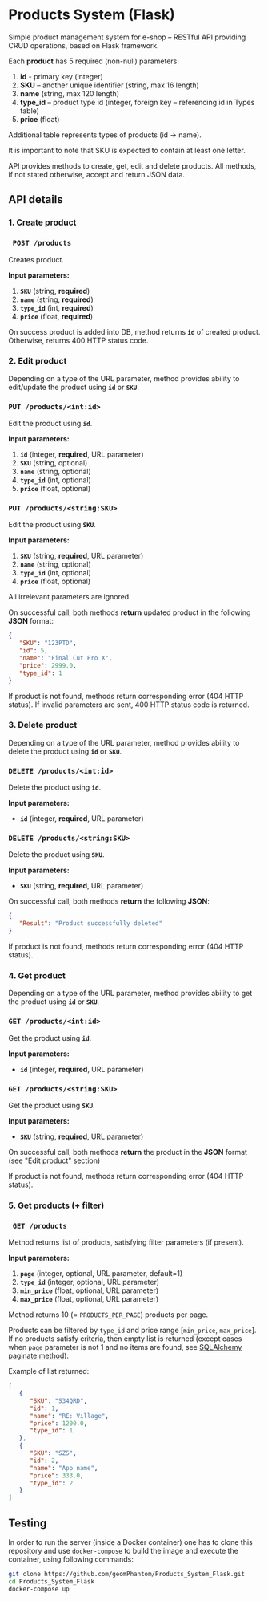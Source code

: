 # Products System (Flask)

Simple product management system for e-shop – RESTful API providing CRUD operations, based on Flask framework.

Each **product** has 5 required (non-null) parameters:

1. **id** - primary key (integer)
2. **SKU** – another unique identifier (string, max 16 length)
3. **name** (string, max 120 length)
4. **type_id** – product type id (integer, foreign key – referencing id in Types table)
5. **price** (float)

Additional table represents types of products (id -> name).

It is important to note that SKU is expected to contain at least one letter.

API provides methods to create, get, edit and delete products. All methods, if not stated otherwise, accept and return JSON data.

## API details

### 1. Create product
### ``` POST /products```
Creates product.

**Input parameters:**

1. **`SKU`** (string, **required**)
2. **`name`** (string, **required**)
3. **`type_id`** (int, **required**)
4. **`price`** (float, **required**)

On success product is added into DB, method returns **`id`** of created product. Otherwise, returns 400 HTTP status code.

### 2. Edit product
Depending on a type of the URL parameter, method provides ability to edit/update the product using **`id`** or **`SKU`**.
### ```PUT /products/<int:id>```

Edit the product using **`id`**.

**Input parameters:**

1. **`id`** (integer, **required**, URL parameter)
2. **`SKU`** (string, optional)
3. **`name`** (string, optional)
4. **`type_id`** (int, optional)
5. **`price`** (float, optional)

### ```PUT /products/<string:SKU>```

Edit the product using **`SKU`**.

**Input parameters:**

1. **`SKU`** (string, **required**, URL parameter)
2. **`name`** (string, optional)
3. **`type_id`** (int, optional)
4. **`price`** (float, optional)

All irrelevant parameters are ignored. 

On successful call, both methods **return** updated product in the following **JSON** format:
```json
{
   "SKU": "123PTD",
   "id": 5,
   "name": "Final Cut Pro X",
   "price": 2999.0,
   "type_id": 1
}
```

If product is not found, methods return corresponding error (404 HTTP status). If invalid parameters are sent, 400 HTTP status code is returned.

### 3. Delete product

Depending on a type of the URL parameter, method provides ability to delete the product using **`id`** or **`SKU`**.
### ```DELETE /products/<int:id>```

Delete the product using **`id`**.

**Input parameters:**

- **`id`** (integer, **required**, URL parameter)


### ```DELETE /products/<string:SKU>```

Delete the product using **`SKU`**.

**Input parameters:**

- **`SKU`** (string, **required**, URL parameter)

On successful call, both methods **return** the following **JSON**:
```json
{
   "Result": "Product successfully deleted"
}
```

If product is not found, methods return corresponding error (404 HTTP status).

### 4. Get product

Depending on a type of the URL parameter, method provides ability to get the product using **`id`** or **`SKU`**.
### ```GET /products/<int:id>```

Get the product using **`id`**.

**Input parameters:**

- **`id`** (integer, **required**, URL parameter)


### ```GET /products/<string:SKU>```

Get the product using **`SKU`**.

**Input parameters:**

- **`SKU`** (string, **required**, URL parameter)

On successful call, both methods **return** the product in the **JSON** format (see "Edit product" section)

If product is not found, methods return corresponding error (404 HTTP status).

### 5. Get products (+ filter)

### ``` GET /products```

Method returns list of products, satisfying filter parameters (if present).

**Input parameters:**

1. **`page`** (integer, optional, URL parameter, default=1)
2. **`type_id`** (integer, optional, URL parameter)
3. **`min_price`** (float, optional, URL parameter)
4. **`max_price`** (float, optional, URL parameter)

Method returns 10 (= `PRODUCTS_PER_PAGE`) products per page. 

Products can be filtered by `type_id` and price range [`min_price`, `max_price`]. If no products satisfy criteria, then empty list is returned (except cases when `page` parameter is not 1 and no items are found, see [SQLAlchemy paginate method](https://flask-sqlalchemy.palletsprojects.com/en/2.x/api/#flask_sqlalchemy.BaseQuery.paginate)).

Example of list returned:
```json
[
   {
      "SKU": "S34QRD",
      "id": 1,
      "name": "RE: Village",
      "price": 1200.0,
      "type_id": 1
   },
   {
      "SKU": "SZS",
      "id": 2,
      "name": "App name",
      "price": 333.0,
      "type_id": 2
   }
]
```

## Testing

In order to run the server (inside a Docker container) one has to clone this repository and use `docker-compose` to build the image and execute the container, using following commands:
```bash
git clone https://github.com/geomPhantom/Products_System_Flask.git
cd Products_System_Flask
docker-compose up
```

